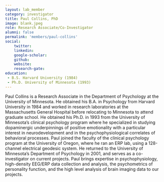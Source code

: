 ```yaml
---
layout: lab_member
category: investigator
title: Paul Collins, PhD
image: blank.jpeg
role: Research Associate/Co-Investigator
alumni: false
permalink: 'members/paul-collins'
social:
    twitter: 
    linkedin: 
    google-scholar: 
    github: 
    website:
    research-gate: 
education:
 - B.S. Harvard University (1984) 
 - Ph.D. University of Minnesota (1993)
---
```


Paul Collins is a Research Associate in  the Department of Psychology at the University of Minnesota. He obtained his B.A. in Psychology from Harvard University in 1984 and worked in research laboratories at the Massachusetts General Hospital before relocating to Minnesota to attend graduate school. He obtained his Ph.D. in 1993 from the University of Minnesota’s clinical psychology program where he specialized in studying dopaminergic underpinnings of positive emotionality with a particular interest in neurodevelopment and in the psychophysiological correlates of behavioral processes. Paul joined the faculty of the clinical psychology program at the University of Oregon, where he ran an ERP lab, using a 128-channel electrical geodesic system.  He returned to the University of Minnesota’s Department of Psychology in 2001, and serves as a co-investigator on current projects. Paul brings expertise in psychophysiology, high-density EEG/ERP data collection and analysis, the psychometrics of personality function, and the high level analysis of brain imaging data to our projects.